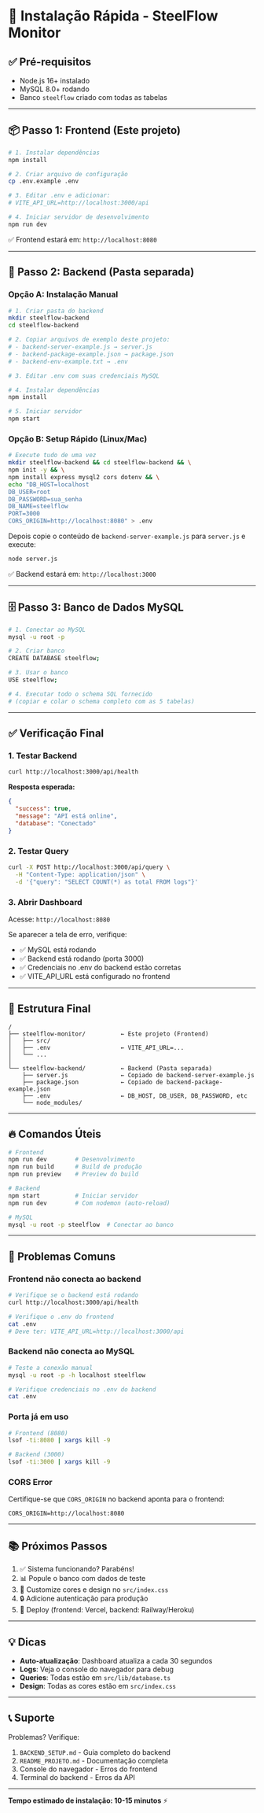 # 🚀 Instalação Rápida - SteelFlow Monitor

## ✅ Pré-requisitos

- Node.js 16+ instalado
- MySQL 8.0+ rodando
- Banco `steelflow` criado com todas as tabelas

---

## 📦 Passo 1: Frontend (Este projeto)

```bash
# 1. Instalar dependências
npm install

# 2. Criar arquivo de configuração
cp .env.example .env

# 3. Editar .env e adicionar:
# VITE_API_URL=http://localhost:3000/api

# 4. Iniciar servidor de desenvolvimento
npm run dev
```

✅ Frontend estará em: `http://localhost:8080`

---

## 🔧 Passo 2: Backend (Pasta separada)

### Opção A: Instalação Manual

```bash
# 1. Criar pasta do backend
mkdir steelflow-backend
cd steelflow-backend

# 2. Copiar arquivos de exemplo deste projeto:
# - backend-server-example.js → server.js
# - backend-package-example.json → package.json
# - backend-env-example.txt → .env

# 3. Editar .env com suas credenciais MySQL

# 4. Instalar dependências
npm install

# 5. Iniciar servidor
npm start
```

### Opção B: Setup Rápido (Linux/Mac)

```bash
# Execute tudo de uma vez
mkdir steelflow-backend && cd steelflow-backend && \
npm init -y && \
npm install express mysql2 cors dotenv && \
echo "DB_HOST=localhost
DB_USER=root
DB_PASSWORD=sua_senha
DB_NAME=steelflow
PORT=3000
CORS_ORIGIN=http://localhost:8080" > .env
```

Depois copie o conteúdo de `backend-server-example.js` para `server.js` e execute:

```bash
node server.js
```

✅ Backend estará em: `http://localhost:3000`

---

## 🗄️ Passo 3: Banco de Dados MySQL

```bash
# 1. Conectar ao MySQL
mysql -u root -p

# 2. Criar banco
CREATE DATABASE steelflow;

# 3. Usar o banco
USE steelflow;

# 4. Executar todo o schema SQL fornecido
# (copiar e colar o schema completo com as 5 tabelas)
```

---

## ✅ Verificação Final

### 1. Testar Backend

```bash
curl http://localhost:3000/api/health
```

**Resposta esperada:**
```json
{
  "success": true,
  "message": "API está online",
  "database": "Conectado"
}
```

### 2. Testar Query

```bash
curl -X POST http://localhost:3000/api/query \
  -H "Content-Type: application/json" \
  -d '{"query": "SELECT COUNT(*) as total FROM logs"}'
```

### 3. Abrir Dashboard

Acesse: `http://localhost:8080`

Se aparecer a tela de erro, verifique:
- ✅ MySQL está rodando
- ✅ Backend está rodando (porta 3000)
- ✅ Credenciais no .env do backend estão corretas
- ✅ VITE_API_URL está configurado no frontend

---

## 📁 Estrutura Final

```
/
├── steelflow-monitor/          ← Este projeto (Frontend)
│   ├── src/
│   ├── .env                    ← VITE_API_URL=...
│   └── ...
│
└── steelflow-backend/          ← Backend (Pasta separada)
    ├── server.js               ← Copiado de backend-server-example.js
    ├── package.json            ← Copiado de backend-package-example.json
    ├── .env                    ← DB_HOST, DB_USER, DB_PASSWORD, etc
    └── node_modules/
```

---

## 🔥 Comandos Úteis

```bash
# Frontend
npm run dev        # Desenvolvimento
npm run build      # Build de produção
npm run preview    # Preview do build

# Backend
npm start          # Iniciar servidor
npm run dev        # Com nodemon (auto-reload)

# MySQL
mysql -u root -p steelflow  # Conectar ao banco
```

---

## 🐛 Problemas Comuns

### Frontend não conecta ao backend

```bash
# Verifique se o backend está rodando
curl http://localhost:3000/api/health

# Verifique o .env do frontend
cat .env
# Deve ter: VITE_API_URL=http://localhost:3000/api
```

### Backend não conecta ao MySQL

```bash
# Teste a conexão manual
mysql -u root -p -h localhost steelflow

# Verifique credenciais no .env do backend
cat .env
```

### Porta já em uso

```bash
# Frontend (8080)
lsof -ti:8080 | xargs kill -9

# Backend (3000)
lsof -ti:3000 | xargs kill -9
```

### CORS Error

Certifique-se que `CORS_ORIGIN` no backend aponta para o frontend:
```
CORS_ORIGIN=http://localhost:8080
```

---

## 📚 Próximos Passos

1. ✅ Sistema funcionando? Parabéns!
2. 📊 Popule o banco com dados de teste
3. 🎨 Customize cores e design no `src/index.css`
4. 🔒 Adicione autenticação para produção
5. 🚀 Deploy (frontend: Vercel, backend: Railway/Heroku)

---

## 💡 Dicas

- **Auto-atualização**: Dashboard atualiza a cada 30 segundos
- **Logs**: Veja o console do navegador para debug
- **Queries**: Todas estão em `src/lib/database.ts`
- **Design**: Todas as cores estão em `src/index.css`

---

## 📞 Suporte

Problemas? Verifique:
1. `BACKEND_SETUP.md` - Guia completo do backend
2. `README_PROJETO.md` - Documentação completa
3. Console do navegador - Erros do frontend
4. Terminal do backend - Erros da API

---

**Tempo estimado de instalação: 10-15 minutos** ⚡
